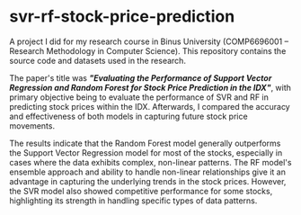 # svr-rf-stock-price-prediction
A project I did for my research course in Binus University (COMP6696001 – Research Methodology in Computer Science). This repository contains the source code and datasets used in the research. 

The paper's title was _**"Evaluating the Performance of Support Vector Regression and Random Forest for Stock Price Prediction in the IDX"**_, with primary objective being to evaluate the performance of SVR and RF in predicting stock prices within the IDX. Afterwards, I compared the accuracy and effectiveness of both models in capturing future stock price movements.

The results indicate that the Random Forest model generally outperforms the Support Vector Regression model for most of the stocks, especially in cases where the data exhibits complex, non-linear patterns. The RF model's ensemble approach and ability to handle non-linear relationships give it an advantage in capturing the underlying trends in the stock prices. However, the SVR model also showed competitive performance for some stocks, highlighting its strength in handling specific types of data patterns. 
